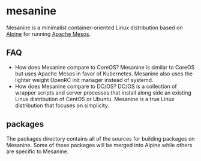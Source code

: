 # mesanine

Mesanine is a minimalist container-oriented Linux distribution based on [Alpine](https://alpinelinux.org) for running [Apache Mesos](https://mesos.apache.org).

## FAQ

  * How does Mesanine compare to CoreOS?
    Mesanine is similar to CoreOS but uses Apache Mesos in favor of Kubernetes. Mesanine also uses the lighter weight OpenRC init manager instead of systemd.
  * How does Mesanine compare to DC/OS?
    DC/OS is a collection of wrapper scripts and server processes that install along side an existing Linux distribution of CentOS or Ubuntu. Mesanine is a true Linux distribution that focuses on simplicity.

## packages

The packages directory contains all of the sources for building packages on Mesanine. Some of these packages will be merged into Alpine while others are specific to Mesanine.
